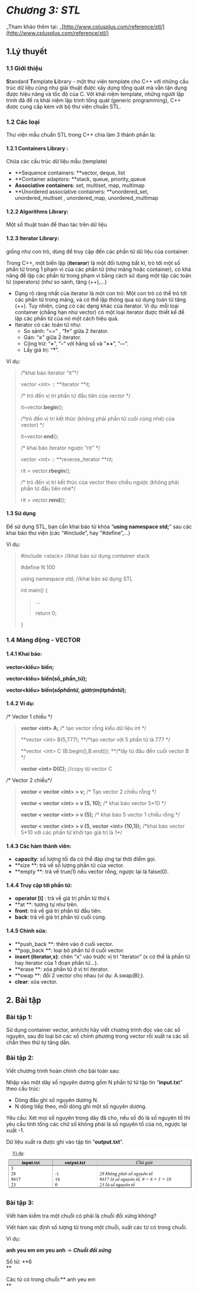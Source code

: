 # _Chương 3: STL_

_Tham khảo thêm tại: _[http://www.cplusplus.com/reference/stl/](http://www.cplusplus.com/reference/stl/)

## 1.Lý thuyết

### 1.1 Giới thiệu

**S**tandard **T**emplate **L**ibrary - một thư viện template cho C++ với những cấu trúc dữ liệu cũng như giải thuật được xây dựng tổng quát mà vẫn tận dụng được hiệu năng và tốc độ của C. Với khái niệm template, những người lập trình đã đề ra khái niệm lập trình tổng quát \(generic programming\), C++ được cung cấp kèm với bộ thư viện chuẩn STL.

### 1.2 Các loại

Thư viện mẫu chuẩn STL trong C++ chia làm 3 thành phần là:

#### 1.2.1 Containers Library :

Chứa các cấu trúc dữ liệu mẫu \(template\)

* **Sequence containers: **vector, deque, list
* **Container adaptors: **stack, queue, priority\_queue
* **Associative containers**: set, multiset, map, multimap
* **Unordered associative containers: **unordered\_set, unordered\_multiset , unordered\_map, unordered\_multimap

#### 1.2.2 Algorithms Library:

Một số thuật toán để thao tác trên dữ liệu

#### 1.2.3 Iterator Library:

giống như con trỏ, dùng để truy cập đến các phần tử dữ liệu của container.

Trong C++, một biến lặp \(**iteraror**\) là một đối tượng bất kì, trỏ tới một số phần tử trong 1 phạm vi của các phần tử \(như mảng hoặc container\), có khả năng để lặp các phần tử trong phạm vi bằng cách sử dụng một tập các toán tử \(operators\) \(như so sánh, tăng \(++\),...\)

* Dạng rõ ràng nhất của iterator là một con trỏ: Một con trỏ có thể trỏ tới các phần tử trong mảng, và có thể lặp thông qua sử dụng toán tử tăng \(++\). Tuy nhiên, cũng có các dạng khác của iterator. Ví dụ: mỗi loại container \(chẳng hạn như vector\) có một loại iterator được thiết kế để lặp các phần tử của nó một cách hiệu quả.
* Iterator có các toán tử như:
  * So sánh: “==” , “**!=**” giữa 2 iterator.
  * Gán: “**=**” giữa 2 iterator.
  * Cộng trừ: “**+**”, ”**-**“ với hằng số và ”**++**”, ”**--**“.
  * Lấy giá trị: “**\***”.

Ví dụ:

> /\*khai  báo iterator  “it”\*/
>
> vector &lt;int&gt; :: **iterator  **it;
>
> /\* trỏ  đến vị  trí phần  tử  đầu tiên  của vector \*/
>
> it=vector.**begin**\(\);
>
> /\*trỏ  đến vị trí kết  thúc \(không  phải  phần tử  cuối  cùng nhé\) của vector\)  \*/
>
> it=vector.**end**\(\);
>
> /\* khai  báo iterator ngược  “rit” \*/
>
> vector &lt;int&gt; :: **reverse\_iterator **rit;
>
> rit =  vector.**rbegin**\(\);
>
> /\* trỏ  đến vị  trí kết thúc của vector theo  chiều  ngược \(không phải  phần tử đầu tiên  nhé\*/
>
> rit =  vector.**rend**\(\);

#### 1.3 Sử dụng

Để sử dụng STL, bạn cần khai báo từ khóa “**using namespace std;**” sau các khai báo thư viện \(các “\#include”, hay “\#define”,...\)

Ví dụ:

> \#include &lt;stack&gt;       //khai  báo sử dụng container stack
>
> \#define N  100
>
> using  namespace std;  //khai báo sử dụng STL
>
> int main\(\)  {
>
> > ...
> >
> > return 0;
>
> }

### 1.4 Mảng động - VECTOR

#### 1.4.1 Khai báo:

**vector&lt;kiểu&gt; biến;**

**vector&lt;kiểu&gt; biến\(số\_phần\_tử\);**

**vector&lt;kiểu&gt; biến\(**_**sốphầntử, giátrịmộtphầntử**_**\);**

#### 1.4.2 Ví dụ:

/\*  Vector 1 chiều \*/

> **vector &lt;int&gt; A;** /\* tạo vector rỗng kiểu dữ liệu int \*/
>
> **vector &lt;int&gt; B\(5,777\); **/\*tạo vector với 5 phần tử là 777 \*/
>
> **vector &lt;int&gt; C \(B.begin\(\),B.end\(\)\); **/\*lấy từ đầu đến cuối vector B \*/
>
> **vector &lt;int&gt; D\(C\);** //copy từ vector C

/\* Vector 2 chiều\*/

> **vector &lt; vector &lt;int&gt; &gt; v;** /\* Tạo vector 2 chiều rỗng \*/
>
> **vector &lt; vector &lt;int&gt; &gt; v \(5,  10\);** /\* khai báo vector 5×10 \*/
>
> **vector &lt; vector &lt;int&gt; &gt;  v \(5\);** /\* khai báo 5  vector 1 chiều rỗng \*/
>
> **vector &lt; vector &lt;int&gt; &gt;  v \(5, vector &lt;int&gt; \(10,1\)\);** /\*khai báo vector 5\*10 với các phần tử khởi tạo giá trị là 1\*/

#### 1.4.3 Các hàm thành  viên:

* **capacity**: số lượng tối đa có thể đáp ứng tại thời điểm gọi.
* **size **: trả  về số lượng  phần tử  của vector.
* **empty  **: trả  về true\(1\)  nếu vector  rỗng,  ngược lại là  false\(0\).

#### 1.4.4 Truy cập tới phần tử:

* **operator \[i\]**  : trả về giá trị phần tử thứ  **i**.
* **at **: tương tự như trên.
* **front**: trả  về giá  trị phần tử đầu tiên.
* **back**: trả  về giá trị phần  tử cuối cùng.

#### 1.4.5 Chỉnh sửa:

* **push\_back **: thêm  vào ở  cuối vector.
* **pop\_back  **: loại bỏ phần tử ở cuối vector.
* **insert \(iterator,x\)**: chèn “x”  vào trước  vị trí “iterator” \(x  có thể là  phần tử  hay iterator của 1  đoạn  phần tử…\).
* **erase **: xóa phần tử  ở  vị trí iterator.
* **swap  **: đổi 2 vector cho nhau \(ví dụ: A.swap\(B\);\).
* **clear**: xóa vector.

## 2. Bài tập

### Bài tập 1:

Sử dụng container vector, anh/chị hãy viết chương trình đọc vào các số nguyên, sau đó loại bỏ các số chính phương trong vector rồi xuất ra các số chẵn theo thứ tự tăng dần.

### Bài tập 2:

Viết chương trình hoàn chỉnh cho bài toán sau:

Nhập vào một dãy số nguyên dương gồm N phần tử từ tập tin “**input.tx**t” theo cấu trúc:

* Dòng đầu ghi số nguyên dương N.
* N dòng tiếp theo, mỗi dòng ghi một số nguyên dương.

Yêu cầu: Xét mọi số nguyên trong dãy đã cho, nếu số đó là số nguyên tố thì yêu cầu tính tổng các chữ số không phải là số nguyên tố của nó, ngược lại xuất -1.

Dữ liệu xuất ra được ghi vào tập tin “**output.txt**”.

![](/assets/stl.PNG)

### Bài tập 3:

Viết hàm kiểm tra một chuỗi có phải là chuỗi đối xứng không?

Viết hàm xác định số lượng từ trong một chuỗi, xuất các từ có trong chuỗi.

Ví dụ:

**anh yeu em em yeu anh** -&gt; _**Chuỗi đối xứng**_

Số từ: **6  
**

Các từ có trong chuỗi:** anh yeu em  
**

